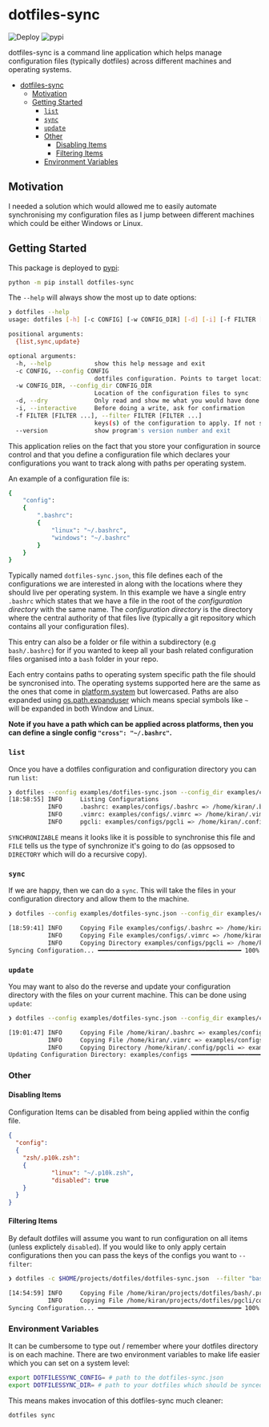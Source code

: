 # dotfiles-sync

![Deploy](https://github.com/kiran94/dotfiles-sync/workflows/Deploy/badge.svg) ![pypi](https://img.shields.io/pypi/v/dotfiles-sync)

dotfiles-sync is a command line application which helps manage configuration files (typically dotfiles) across different machines and operating systems. 

- [dotfiles-sync](#dotfiles-sync)
  - [Motivation](#motivation)
  - [Getting Started](#getting-started)
    - [`list`](#list)
    - [`sync`](#sync)
    - [`update`](#update)
    - [Other](#other)
      - [Disabling Items](#disabling-items)
      - [Filtering Items](#filtering-items)
    - [Environment Variables](#environment-variables)

## Motivation

I needed a solution which would allowed me to easily automate synchronising my configuration files as I jump between different machines which could be either Windows or Linux.

## Getting Started

This package is deployed to [pypi](https://pypi.org/project/dotfiles-sync/):

```sh
python -m pip install dotfiles-sync
```


The `--help` will always show the most up to date options:

```sh
❯ dotfiles --help
usage: dotfiles [-h] [-c CONFIG] [-w CONFIG_DIR] [-d] [-i] [-f FILTER [FILTER ...]] [--version] {list,sync,update} ...

positional arguments:
  {list,sync,update}

optional arguments:
  -h, --help            show this help message and exit
  -c CONFIG, --config CONFIG
                        dotfiles configuration. Points to target locations.
  -w CONFIG_DIR, --config_dir CONFIG_DIR
                        Location of the configuration files to sync
  -d, --dry             Only read and show me what you would have done
  -i, --interactive     Before doing a write, ask for confirmation
  -f FILTER [FILTER ...], --filter FILTER [FILTER ...]
                        keys(s) of the configuration to apply. If not set then apply them all
  --version             show program's version number and exit
```

This application relies on the fact that you store your configuration in source control and that you define a configuration file which declares your configurations you want to track along with paths per operating system. 

An example of a configuration file is:

```sh
{
    "config": 
    {
        ".bashrc": 
        {
            "linux": "~/.bashrc",
            "windows": "~/.bashrc"
        }
    }
}
```

Typically named `dotfiles-sync.json`, this file defines each of the configurations we are interested in along with the locations where they should live per operating system. In this example we have a single entry `.bashrc` which states that we have a file in the root of the *configuration directory* with the same name. The *configuration directory* is the directory where the central authority of that files live (typically a git repository which contains all your configuration files).

This entry can also be a folder or file within a subdirectory (e.g `bash/.bashrc`) for if you wanted to keep all your bash related configuration files organised into a `bash` folder in your repo.

Each entry contains paths to operating system specific path the file should be syncronised into. The operating systems supported here are the same as the ones that come in [platform.system](https://docs.python.org/3/library/platform.html#platform.system) but lowercased. Paths are also expanded using [os.path.expanduser](https://docs.python.org/3/library/os.path.html#os.path.expanduser) which means special symbols like `~` will be expanded in both Window and Linux.

**Note if you have a path which can be applied across platforms, then you can define a single config `"cross": "~/.bashrc"`.**

### `list`

Once you have a dotfiles configuration and configuration directory you can run `list`:

```sh
❯ dotfiles --config examples/dotfiles-sync.json --config_dir examples/configs list
[18:58:55] INFO     Listing Configurations
           INFO     .bashrc: examples/configs/.bashrc => /home/kiran/.bashrc (ConfigurationMatchStatus.SYNCHRONIZABLE | ConfigurationFileType.FILE)
           INFO     .vimrc: examples/configs/.vimrc => /home/kiran/.vimrc (ConfigurationMatchStatus.SYNCHRONIZABLE | ConfigurationFileType.FILE)
           INFO     pgcli: examples/configs/pgcli => /home/kiran/.config/pgcli (ConfigurationMatchStatus.SYNCHRONIZABLE | ConfigurationFileType.DIRECTORY)
```

`SYNCHRONIZABLE` means it looks like it is possible to synchronise this file and `FILE` tells us the type of synchronize it's going to do (as oppsosed to `DIRECTORY` which will do a recursive copy).

### `sync`

If we are happy, then we can do a `sync`. This will take the files in your configuration directory and allow them to the machine.

```sh
❯ dotfiles --config examples/dotfiles-sync.json --config_dir examples/configs sync

[18:59:41] INFO     Copying File examples/configs/.bashrc => /home/kiran/.bashrc
           INFO     Copying File examples/configs/.vimrc => /home/kiran/.vimrc
           INFO     Copying Directory examples/configs/pgcli => /home/kiran/.config/pgcli
Syncing Configuration... ━━━━━━━━━━━━━━━━━━━━━━━━━━━━━━━━━━━━━━━━ 100% 0:00:00
```

### `update`

You may want to also do the reverse and update your configuration directory with the files on your current machine. This can be done using `update`:

```sh
❯ dotfiles --config examples/dotfiles-sync.json --config_dir examples/configs update

[19:01:47] INFO     Copying File /home/kiran/.bashrc => examples/configs/.bashrc
           INFO     Copying File /home/kiran/.vimrc => examples/configs/.vimrc
           INFO     Copying Directory /home/kiran/.config/pgcli => examples/configs/pgcli
Updating Configuration Directory: examples/configs ━━━━━━━━━━━━━━━━━━━━━━━━━━━━━━━━━━━━━━━━ 100% 0:00:00
```

### Other

#### Disabling Items

Configuration Items can be disabled from being applied within the config file.

```json
{
  "config":
  {
    "zsh/.p10k.zsh": 
    {
            "linux": "~/.p10k.zsh",
            "disabled": true
    }
  }
}
```

#### Filtering Items

By default dotfiles will assume you want to run configuration on all items (unless explictely `disabled`). If you would like to only apply certain configurations then you can pass the keys of the configs you want to `--filter`:

```sh
❯ dotfiles -c $HOME/projects/dotfiles/dotfiles-sync.json  --filter "bash/.profile" "pgcli/config" -w $HOME/projects/dotfiles/ sync

[14:54:59] INFO     Copying File /home/kiran/projects/dotfiles/bash/.profile => /home/kiran/.profile                                                                                                                
           INFO     Copying File /home/kiran/projects/dotfiles/pgcli/config => /home/kiran/.config/pgcli/config                                                                                                     
Syncing Configuration... ━━━━━━━━━━━━━━━━━━━━━━━━━━━━━━━━━━━━━━━━ 100% 0:00:00
```

### Environment Variables

It can be cumbersome to type out / remember where your dotfiles directory is on each machine. There are two environment variables to make life easier which you can set on a system level:

```sh
export DOTFILESSYNC_CONFIG= # path to the dotfiles-sync.json
export DOTFILESSYNC_DIR= # path to your dotfiles which should be synced
```

This means makes invocation of this dotfiles-sync much cleaner:

```sh
dotfiles sync
```